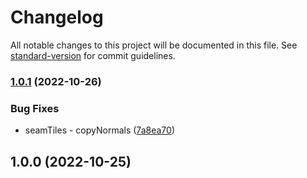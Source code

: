 # Changelog

All notable changes to this project will be documented in this file. See [standard-version](https://github.com/conventional-changelog/standard-version) for commit guidelines.

### [1.0.1](https://github.com/apostololeg/terrain-navigator/compare/v1.0.0...v1.0.1) (2022-10-26)


### Bug Fixes

* seamTiles - copyNormals ([7a8ea70](https://github.com/apostololeg/terrain-navigator/commit/7a8ea70c51e696458fade968edc196e1e1e031fe))

## 1.0.0 (2022-10-25)
